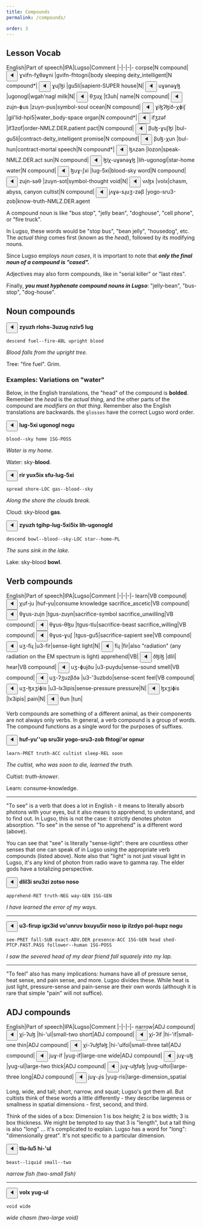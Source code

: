 ```yaml
---
title: Compounds
permalink: /compounds/

order: 3
---
```


## Lesson Vocab

English|Part of speech|IPA|Lugso|Comment
|-|-|-|-
corpse|N compound|<span class='spoken '> <button class='speak' type='button' data-ipa='ɣvifn-fχθəɣni'>🔈</button> <span class='ipa'>ɣvifn-fχθəɣni</span> </span>|gvifn-fhtogni|body sleeping
deity_intelligent|N compound*|<span class='spoken '> <button class='speak' type='button' data-ipa='ɣuʃɮi'>🔈</button> <span class='ipa'>ɣuʃɮi</span> </span>|gu5li|sapient-SUPER
house|N|<span class='spoken '> <button class='speak' type='button' data-ipa='uɣənəɣɮ'>🔈</button> <span class='ipa'>uɣənəɣɮ</span> </span>|ugonogl|wgah'nagl
milk|N|<span class='spoken '> <button class='speak' type='button' data-ipa='θʒuχ'>🔈</button> <span class='ipa'>θʒuχ</span> </span>|t3uh|
name|N compound|<span class='spoken '> <button class='speak' type='button' data-ipa='zujn-ɸus'>🔈</button> <span class='ipa'>zujn-ɸus</span> </span>|zuyn-pus|symbol-soul
ocean|N compound|<span class='spoken '> <button class='speak' type='button' data-ipa='ɣiɮʔɮið-χɸiʃ'>🔈</button> <span class='ipa'>ɣiɮʔɮið-χɸiʃ</span> </span>|gil'lid-hpi5|water_body-space
organ|N compound*|<span class='spoken '> <button class='speak' type='button' data-ipa='ifʒzəf'>🔈</button> <span class='ipa'>ifʒzəf</span> </span>|if3zof|order-NMLZ.DER.patient
pact|N compound|<span class='spoken '> <button class='speak' type='button' data-ipa='βuɮ-ɣuʃɮi'>🔈</button> <span class='ipa'>βuɮ-ɣuʃɮi</span> </span>|bul-gu5li|contract-deity_intelligent
promise|N compound|<span class='spoken '> <button class='speak' type='button' data-ipa='βuɮ-χun'>🔈</button> <span class='ipa'>βuɮ-χun</span> </span>|bul-hun|contract-mortal
speech|N compound*|<span class='spoken '> <button class='speak' type='button' data-ipa='ɮʌzən'>🔈</button> <span class='ipa'>ɮʌzən</span> </span>|lozon|speak-NMLZ.DER.act
sun|N compound|<span class='spoken '> <button class='speak' type='button' data-ipa='ɮiχ-uɣənəɣɮ'>🔈</button> <span class='ipa'>ɮiχ-uɣənəɣɮ</span> </span>|lih-ugonogl|star-home
water|N compound|<span class='spoken '> <button class='speak' type='button' data-ipa='ɮuɣ-ʃxi'>🔈</button> <span class='ipa'>ɮuɣ-ʃxi</span> </span>|lug-5xi|blood-sky
word|N compound|<span class='spoken '> <button class='speak' type='button' data-ipa='zujn-səθ'>🔈</button> <span class='ipa'>zujn-səθ</span> </span>|zuyn-sot|symbol-thought
void|N|<span class='spoken '> <button class='speak' type='button' data-ipa='vʌɮx'>🔈</button> <span class='ipa'>vʌɮx</span> </span>|volx|chasm, abyss, canyon
cultist|N compound|<span class='spoken '> <button class='speak' type='button' data-ipa='jʌɣə-sɻuʒ-zəβ'>🔈</button> <span class='ipa'>jʌɣə-sɻuʒ-zəβ</span> </span>|yogo-sru3-zob|know-truth-NMLZ.DER.agent

A compound noun is like "bus stop", "jelly bean", "doghouse", "cell phone", or "fire truck".

In Lugso, these words would be "stop bus", "bean jelly", "housedog", etc. The _actual thing_ comes first (known as the _head_), followed by its modifying nouns.

Since Lugso employs _noun cases_, it is important to note that _**only the final noun of a compound is "cased".**_

Adjectives may also form compounds, like in "serial killer" or "last rites".

Finally, _**you must hyphenate compound nouns in Lugso**_: "jelly-bean", "bus-stop", "dog-house".

## Noun compounds

<span class='spoken btnOnly'> <button class='speak' type='button' data-ipa='zjuzχ ɻɮʌχs-ʒuzuɣ nzivʃ ɮuɣ'>🔈</button>  </span> <strong>zyuzh rlohs-3uzug nziv5 lug</strong>

`descend fuel--fire-ABL upright blood`

_Blood falls from the upright tree._

Tree: "fire fuel". Grim.

### Examples: Variations on "water"

Below, in the English translations, the "head" of the compound is **bolded**. Remember the _head_ is the _actual thing_, and the other parts of the compound are _modifiers on that thing_. Remember also the English translations are backwards. the `glosses` have the correct Lugso word order.

<span class='spoken btnOnly'> <button class='speak' type='button' data-ipa='ɮuɣ-ʃxi uɣənəɣɮ nʌɣu'>🔈</button>  </span> <strong>lug-5xi ugonogl nogu</strong>

`blood--sky home 1SG-POSS`

_Water is my home._

Water: sky-**blood**.

<span class='spoken btnOnly'> <button class='speak' type='button' data-ipa='ɻiɻ juxʃix sfu-ɮuɣ-ʃxi'>🔈</button>  </span> <strong>rir yux5ix sfu-lug-5xi</strong>

`spread shore-LOC gas--blood--sky`

_Along the shore the clouds break._

Cloud: sky-blood **gas**.

<span class='spoken btnOnly'> <button class='speak' type='button' data-ipa='zjuzχ θɣiχɸ-ɮuɣ-ʃxiʃix ɮiχ-uɣənəɣɮð'>🔈</button>  </span> <strong>zyuzh tgihp-lug-5xi5ix lih-ugonogld</strong>

`descend bowl--blood--sky-LOC star--home-PL`

_The suns sink in the lake._

Lake: sky-blood **bowl**.

## Verb compounds

English|Part of speech|IPA|Lugso|Comment
|-|-|-|-
learn|VB compound|<span class='spoken '> <button class='speak' type='button' data-ipa='χuf-ju'>🔈</button> <span class='ipa'>χuf-ju</span> </span>|huf-yu|consume knowledge
sacrifice_ascetic|VB compound|<span class='spoken '> <button class='speak' type='button' data-ipa='θɣus-zujn'>🔈</button> <span class='ipa'>θɣus-zujn</span> </span>|tgus-zuyn|sacrifice-symbol
sacrifice_unwilling|VB compound|<span class='spoken '> <button class='speak' type='button' data-ipa='θɣus-θɮu'>🔈</button> <span class='ipa'>θɣus-θɮu</span> </span>|tgus-tlu|sacrifice-beast
sacrifice_willing|VB compound|<span class='spoken '> <button class='speak' type='button' data-ipa='θɣus-ɣuʃ'>🔈</button> <span class='ipa'>θɣus-ɣuʃ</span> </span>|tgus-gu5|sacrifice-sapient
see|VB compound|<span class='spoken '> <button class='speak' type='button' data-ipa='uʒ-fiɻ'>🔈</button> <span class='ipa'>uʒ-fiɻ</span> </span>|u3-fir|sense-light
light|N|<span class='spoken '> <button class='speak' type='button' data-ipa='fiɻ'>🔈</button> <span class='ipa'>fiɻ</span> </span>|fir|also "radiation" (any radiation on the EM spectrum is light)
apprehend|VB|<span class='spoken '> <button class='speak' type='button' data-ipa='ðɮiɮ'>🔈</button> <span class='ipa'>ðɮiɮ</span> </span>|dlil|
hear|VB compound|<span class='spoken '> <button class='speak' type='button' data-ipa='uʒ-ɸujðu'>🔈</button> <span class='ipa'>uʒ-ɸujðu</span> </span>|u3-puydu|sense-sound
smell|VB compound|<span class='spoken '> <button class='speak' type='button' data-ipa='uʒ-ʔʒuzβðə'>🔈</button> <span class='ipa'>uʒ-ʔʒuzβðə</span> </span>|u3-'3uzbdo|sense-scent
feel|VB compound|<span class='spoken '> <button class='speak' type='button' data-ipa='uʒ-ɮxʒiɸis'>🔈</button> <span class='ipa'>uʒ-ɮxʒiɸis</span> </span>|u3-lx3ipis|sense-pressure
pressure|N|<span class='spoken '> <button class='speak' type='button' data-ipa='ɮxʒiɸis'>🔈</button> <span class='ipa'>ɮxʒiɸis</span> </span>|lx3ipis|
pain|N|<span class='spoken '> <button class='speak' type='button' data-ipa='θun'>🔈</button> <span class='ipa'>θun</span> </span>|tun|

Verb compounds are something of a different animal, as their components are not always only verbs. In general, a verb compound is a group of words. The compound functions as a single word for the purposes of suffixes.

<span class='spoken btnOnly'> <button class='speak' type='button' data-ipa='χuf-juʔʔuɸ sɻuʒiɻ jʌɣə-sɻuʒ-zəβ fχθʌɣiʔəɻ ʌɸnuɻ'>🔈</button>  </span> <strong>huf-yu''up sru3ir yogo-sru3-zob fhtogi'or opnur</strong>

`learn-PRET truth-ACC cultist sleep-REL soon`

_The cultist, who was soon to die, learned the truth._

Cultist: _truth-knower_.

Learn: consume-knowledge.

---

"To see" is a verb that does a lot in English - it means to literally absorb photons with your eyes, but it also means to apprehend, to understand, and to find out. In Lugso, this is not the case: it strictly denotes photon absorption. "To see" in the sense of "to apprehend" is a different word (above). 

You can see that "see" is literally "sense-light": there are countless other senses that one can speak of in Lugso using the appropriate verb compounds (listed above). Note also that "light" is not just visual light in Lugso, it's any kind of photon from radio wave to gamma ray. The elder gods have a totalizing perspective.

<span class='spoken btnOnly'> <button class='speak' type='button' data-ipa='ðɮiɮʒi sɻuʒzi zʌθsə nʌsə'>🔈</button>  </span> <strong>dlil3i sru3zi zotso noso</strong>

`apprehend-RET truth-NEG way-GEN 1SG-GEN`

_I have learned the error of my ways._

---

<span class='spoken btnOnly'> <button class='speak' type='button' data-ipa='uʒ-fiɻuɸ iɣxʒið vʌʔunɻuv βxujuʃiɻ nʌsə iɸ iɮzðjə ɸʌɮ-χuɸz nʌɣu'>🔈</button>  </span> <strong>u3-firup igx3id vo'unruv bxuyu5ir noso ip ilzdyo pol-hupz nogu</strong>

`see-PRET fall-SUB exact-ADV.DER presence-ACC 1SG-GEN head shed-PTCP.PAST.PASS follower--human 1SG-POSS`

_I saw the severed head of my dear friend fall squarely into my lap._

---

"To feel" also has many implications: humans have all of pressure sense, heat sense, and pain sense, and more. Lugso divides these. While heat is just light, pressure-sense and pain-sense are their own words (although it is rare that simple "pain" will not suffice).

## ADJ compounds

English|Part of speech|IPA|Lugso|Comment
|-|-|-|-
narrow|ADJ compound|<span class='spoken '> <button class='speak' type='button' data-ipa='χi-ʔuɮ'>🔈</button> <span class='ipa'>χi-ʔuɮ</span> </span>|hi-'ul|small-two
short|ADJ compound|<span class='spoken '> <button class='speak' type='button' data-ipa='χi-ʔif'>🔈</button> <span class='ipa'>χi-ʔif</span> </span>|hi-'if|small-one
thin|ADJ compound|<span class='spoken '> <button class='speak' type='button' data-ipa='χi-ʔuɮfəɮ'>🔈</button> <span class='ipa'>χi-ʔuɮfəɮ</span> </span>|hi-'ulfol|small-three
tall|ADJ compound|<span class='spoken '> <button class='speak' type='button' data-ipa='juɣ-if'>🔈</button> <span class='ipa'>juɣ-if</span> </span>|yug-if|large-one
wide|ADJ compound|<span class='spoken '> <button class='speak' type='button' data-ipa='juɣ-uɮ'>🔈</button> <span class='ipa'>juɣ-uɮ</span> </span>|yug-ul|large-two
thick|ADJ compound|<span class='spoken '> <button class='speak' type='button' data-ipa='juɣ-uɮfəɮ'>🔈</button> <span class='ipa'>juɣ-uɮfəɮ</span> </span>|yug-ulfol|large-three
long|ADJ compound|<span class='spoken '> <button class='speak' type='button' data-ipa='juɣ-ɻis'>🔈</button> <span class='ipa'>juɣ-ɻis</span> </span>|yug-ris|large-dimension_spatial

Long, wide, and tall; short, narrow, and squat; Lugso's got them all. But cultists think of these words a little differently - they describe largeness or smallness in spatial dimensions - first, second, and third. 

Think of the sides of a box: Dimension 1 is box height; 2 is box width; 3 is box thickness. We might be tempted to say that 3 is "length", but a tall thing is also "long" ... it's complicated to explain. Lugso has a word for "long": "dimensionally great". It's not specific to a particular dimension.

<span class='spoken btnOnly'> <button class='speak' type='button' data-ipa='θɮu-ɮuʃ χi-ʔuɮ'>🔈</button>  </span> <strong>tlu-lu5 hi-'ul</strong>

`beast--liquid small--two`

_narrow fish (two-small fish)_

---

<span class='spoken btnOnly'> <button class='speak' type='button' data-ipa='vʌɮx juɣ-uɮ'>🔈</button>  </span> <strong>volx yug-ul</strong>

`void wide`

_wide chasm (two-large void)_